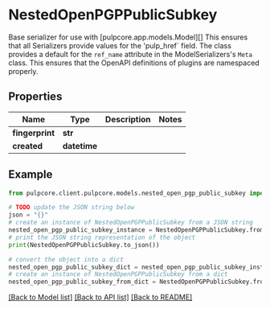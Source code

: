 # NestedOpenPGPPublicSubkey

Base serializer for use with [pulpcore.app.models.Model][]  This ensures that all Serializers provide values for the 'pulp_href` field.  The class provides a default for the ``ref_name`` attribute in the ModelSerializers's ``Meta`` class. This ensures that the OpenAPI definitions of plugins are namespaced properly.

## Properties

Name | Type | Description | Notes
------------ | ------------- | ------------- | -------------
**fingerprint** | **str** |  | 
**created** | **datetime** |  | 

## Example

```python
from pulpcore.client.pulpcore.models.nested_open_pgp_public_subkey import NestedOpenPGPPublicSubkey

# TODO update the JSON string below
json = "{}"
# create an instance of NestedOpenPGPPublicSubkey from a JSON string
nested_open_pgp_public_subkey_instance = NestedOpenPGPPublicSubkey.from_json(json)
# print the JSON string representation of the object
print(NestedOpenPGPPublicSubkey.to_json())

# convert the object into a dict
nested_open_pgp_public_subkey_dict = nested_open_pgp_public_subkey_instance.to_dict()
# create an instance of NestedOpenPGPPublicSubkey from a dict
nested_open_pgp_public_subkey_from_dict = NestedOpenPGPPublicSubkey.from_dict(nested_open_pgp_public_subkey_dict)
```
[[Back to Model list]](../README.md#documentation-for-models) [[Back to API list]](../README.md#documentation-for-api-endpoints) [[Back to README]](../README.md)


